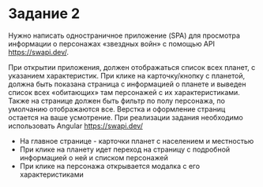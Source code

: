 # Задание 2
Нужно написать одностраничное приложение (SPA) для просмотра информации о персонажах «звездных войн» с помощью API https://swapi.dev/.

При открытии приложения, должен отображаться список всех планет, с указанием характеристик.
При клике на карточку/кнопку с планетой, должна быть показана страница с информацией о планете и выведен список всех «обитающих» там персонажей с их характеристиками. Также на странице должен быть фильтр по полу персонажа, по умолчанию отображаются все.
Верстка и оформление страниц остается на ваше усмотрение.
При реализации задания необходимо использовать Angular
https://swapi.dev/

- На главное странице - карточки планет с населением и местностью
- При клике на планету идет переход на страницу с подробной информацией о ней и списком персонажей
- При клике на персонажа открывается модалка с его характеристиками
